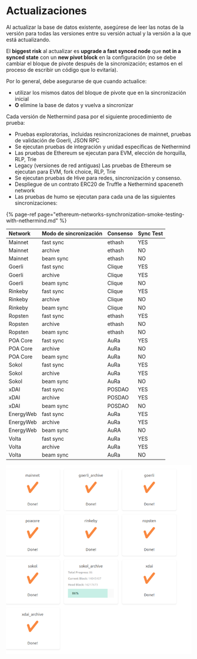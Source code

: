 # Actualizaciones

Al actualizar la base de datos existente, asegúrese de leer las notas de la versión para todas las versiones entre su versión actual y la versión a la que está actualizando.

El **biggest risk** al actualizar es **upgrade a fast synced node** que **not in a synced state** con un **new pivot block** en la configuración \(no se debe cambiar el bloque de pivote después de la sincronización; estamos en el proceso de escribir un código que lo evitaría\).

Por lo general, debe asegurarse de que cuando actualice:

* utilizar los mismos datos del bloque de pivote que en la sincronización inicial
* **O** elimine la base de datos y vuelva a sincronizar

Cada versión de Nethermind pasa por el siguiente procedimiento de prueba:

* Pruebas exploratorias, incluidas resincronizaciones de mainnet, pruebas de validación de Goerli, JSON RPC
* Se ejecutan pruebas de integración y unidad específicas de Nethermind
* Las pruebas de Ethereum se ejecutan para EVM, elección de horquilla, RLP, Trie
* Legacy \(versiones de red antiguas\) Las pruebas de Ethereum se ejecutan para EVM, fork choice, RLP, Trie
* Se ejecutan pruebas de Hive para redes, sincronización y consenso.
* Despliegue de un contrato ERC20 de Truffle a Nethermind spaceneth network
* Las pruebas de humo se ejecutan para cada una de las siguientes sincronizaciones:

{% page-ref page="ethereum-networks-synchronization-smoke-testing-with-nethermind.md" %}

| Network | Modo de sincronización | Consenso | Sync Test |
| :--- | :--- | :--- | :--- |
| Mainnet | fast sync | ethash | YES |
| Mainnet | archive | ethash | NO |
| Mainnet | beam sync | ethash | NO |
| Goerli | fast sync | Clique | YES |
| Goerli | archive | Clique | YES |
| Goerli | beam sync | Clique | NO |
| Rinkeby | fast sync | Clique | YES |
| Rinkeby | archive | Clique | NO |
| Rinkeby | beam sync | Clique | NO |
| Ropsten | fast sync | ethash | YES |
| Ropsten | archive | ethash | NO |
| Ropsten | beam sync | ethash | NO |
| POA Core | fast sync | AuRa | YES |
| POA Core | archive | AuRa | NO |
| POA Core | beam sync | AuRa | NO |
| Sokol | fast sync | AuRa | YES |
| Sokol | archive | AuRa | YES |
| Sokol | beam sync | AuRa | NO |
| xDAI | fast sync | POSDAO | YES |
| xDAI | archive | POSDAO | YES |
| xDAI | beam sync | POSDAO | NO |
| EnergyWeb | fast sync | AuRa | YES |
| EnergyWeb | archive | AuRa | YES |
| EnergyWeb | beam sync | AuRA | NO |
| Volta | fast sync | AuRa | YES |
| Volta | archive | AuRa | YES |
| Volta | beam sync | AuRa | NO |

![Ejemplo de resultados de la prueba de sincronización](../.gitbook/assets/image%20%2893%29.png)

